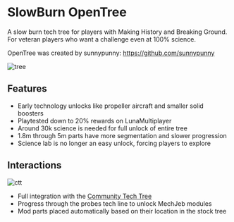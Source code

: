 # SlowBurn OpenTree

A slow burn tech tree for players with Making History and Breaking Ground. For veteran players who want a challenge even at 100% science. 

OpenTree was created by sunnypunny: https://github.com/sunnypunny

![tree](https://i.imgur.com/zHote78.jpg)

## Features
* Early technology unlocks like propeller aircraft and smaller solid boosters
* Playtested down to 20% rewards on LunaMultiplayer
* Around 30k science is needed for full unlock of entire tree
* 1.8m through 5m parts have more segmentation and slower progression
* Science lab is no longer an easy unlock, forcing players to explore

## Interactions

![ctt](https://i.imgur.com/pOpdwHo.png)

* Full integration with the [Community Tech Tree](https://spacedock.info/mod/534/Community%20Tech%20Tree)
* Progress through the probes tech line to unlock MechJeb modules
* Mod parts placed automatically based on their location in the stock tree
